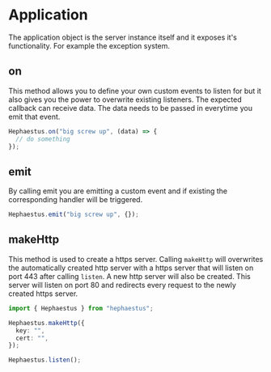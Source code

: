 # Application

The application object is the server instance itself and it exposes it's functionality.
For example the exception system.

## on

This method allows you to define your own custom events to listen for but it
also gives you the power to overwrite existing listeners. The expected callback
can receive data. The data needs to be passed in everytime you emit that event.

```ts
Hephaestus.on("big screw up", (data) => {
  // do something
});
```

## emit

By calling emit you are emitting a custom event and if existing the corresponding
handler will be triggered.

```ts
Hephaestus.emit("big screw up", {});
```

## makeHttp

This method is used to create a https server. Calling `makeHttp` will overwrites
the automatically created http server with a https server that will listen on
port 443 after calling `listen`. A new http server will also be created. This server will listen on port
80 and redirects every request to the newly created https server.

```ts
import { Hephaestus } from "hephaestus";

Hephaestus.makeHttp({
  key: "",
  cert: "",
});

Hephaestus.listen();
```
